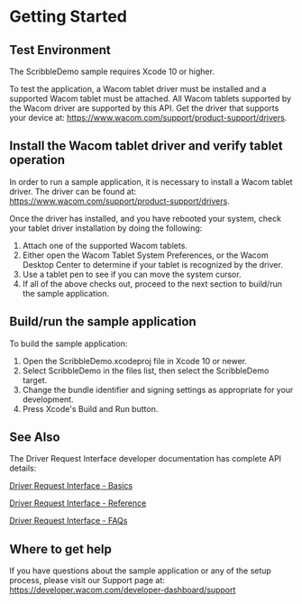 # Getting Started 

## Test Environment
The ScribbleDemo sample requires Xcode 10 or higher.

To test the application, a Wacom tablet driver must be installed and a supported Wacom tablet must be attached. All Wacom tablets supported by the Wacom driver are supported by this API. Get the driver that supports your device at: https://www.wacom.com/support/product-support/drivers.

## Install the Wacom tablet driver and verify tablet operation
In order to run a sample application, it is necessary to install a Wacom tablet driver. The driver can be found at: https://www.wacom.com/support/product-support/drivers.

Once the driver has installed, and you have rebooted your system, check your tablet driver installation by doing the following:

1. Attach one of the supported Wacom tablets. 
1. Either open the Wacom Tablet System Preferences, or the Wacom Desktop Center to determine if your tablet is recognized by the driver.
1. Use a tablet pen to see if you can move the system cursor.
1. If all of the above checks out, proceed to the next section to build/run the sample application.

## Build/run the sample application
To build the sample application:

1. Open the ScribbleDemo.xcodeproj file in Xcode 10 or newer.
2. Select ScribbleDemo in the files list, then select the ScribbleDemo target.
3. Change the bundle identifier and signing settings as appropriate for your development.
4. Press Xcode's Build and Run button.

## See Also
The Driver Request Interface developer documentation has complete API details:

[Driver Request Interface - Basics](https://developer-docs.wacom.com/intuos-cintiq-business-tablets/docs/dri-basics)

[Driver Request Interface - Reference](https://developer-docs.wacom.com/intuos-cintiq-business-tablets/docs/dri-reference)

[Driver Request Interface - FAQs](https://developer-docs.wacom.com/intuos-cintiq-business-tablets/docs/dri-faqs)

## Where to get help
If you have questions about the sample application or any of the setup process, please visit our Support page at: https://developer.wacom.com/developer-dashboard/support 


